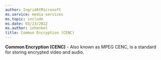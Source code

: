 ```yaml
---
author: IngridAtMicrosoft
ms.service: media-services
ms.topic: include
ms.date: 03/23/2022
ms.author: inhenkel
title: Common Encryption (CENC)
---
```


**Common Encryption (CENC)** - Also known as MPEG CENC, is a standard for storing encrypted video and audio.
